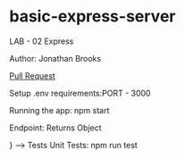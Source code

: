 # basic-express-server

LAB - 02
Express

Author: Jonathan Brooks

[Pull Request](https://github.com/jonbrooks01/api-server/pull/2)
<!-- [deployed server](https://deployment-practice-a08x.onrender.com) -->

Setup
.env requirements:PORT - 3000

Running the app: npm start

Endpoint: Returns Object

<!-- {
  "domain": "deployment-practice-a08x.onrender.com/hello/name",
  "status": "{name: name}",
  <!-- "port":  -->
} -->
Tests
Unit Tests: npm run test
<!-- Lint Tests: npm run lint -->
